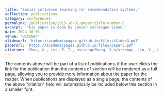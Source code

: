 ```yaml
---
title: "Social influence learning for recommendation systems."
collection: publications
category: conferences
permalink: /publication/2015-10-01-paper-title-number-3
excerpt: 'This paper is done by junior colleague Simon.'
date: 2024-10-01
venue: 'October'
slidesurl: 'https://academicpages.github.io/files/slides3.pdf'
paperurl: 'https://academicpages.github.io/files/paper3.pdf'
citation: 'Chen, X., Lei, P. I., <strong>Sheng, Y.</strong>, Liu, Y., & Gong, Z. (2024, October). "Social influence learning for recommendation systems." In <i>Proceedings of the 33rd ACM International Conference on Information and Knowledge Management (CIKM)</i>, pp. 312–322.'
---
```


The contents above will be part of a list of publications, if the user clicks the link for the publication than the contents of section will be rendered as a full page, allowing you to provide more information about the paper for the reader. When publications are displayed as a single page, the contents of the above "citation" field will automatically be included below this section in a smaller font.
